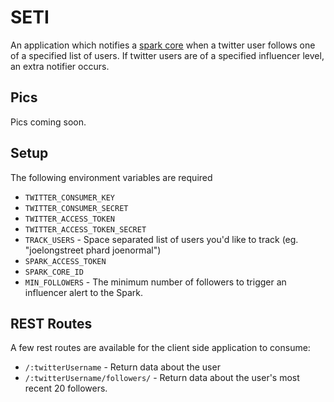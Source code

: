 # SETI
An application which notifies a [spark core](http://spark.io) when a twitter user follows one of a specified list of users. If twitter users are of a specified influencer level, an extra notifier occurs.


## Pics
Pics coming soon.


## Setup
The following environment variables are required
* `TWITTER_CONSUMER_KEY`
* `TWITTER_CONSUMER_SECRET`
* `TWITTER_ACCESS_TOKEN`
* `TWITTER_ACCESS_TOKEN_SECRET`
* `TRACK_USERS` - Space separated list of users you'd like to track (eg. "joelongstreet phard joenormal")
* `SPARK_ACCESS_TOKEN`
* `SPARK_CORE_ID`
* `MIN_FOLLOWERS` - The minimum number of followers to trigger an influencer alert to the Spark.


## REST Routes
A few rest routes are available for the client side application to consume:

* `/:twitterUsername` - Return data about the user
* `/:twitterUsername/followers/` - Return data about the user's most recent 20 followers.
